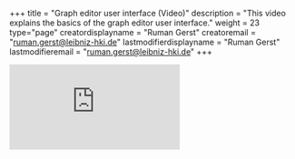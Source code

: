 +++
title = "Graph editor user interface (Video)"
description = "This video explains the basics of the graph editor user interface."
weight = 23
type="page"
creatordisplayname = "Ruman Gerst"
creatoremail = "ruman.gerst@leibniz-hki.de"
lastmodifierdisplayname = "Ruman Gerst"
lastmodifieremail = "ruman.gerst@leibniz-hki.de"
+++

<iframe class="iframe-video" src="https://www.youtube-nocookie.com/embed/e8JyO1yTjcg" frameborder="0" allow="autoplay; encrypted-media; picture-in-picture" allowfullscreen></iframe>
